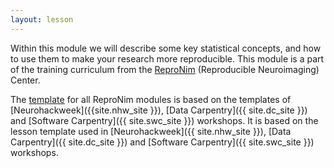 ```yaml
---
layout: lesson
---
```


Within this module we will describe some key statistical concepts, and how to use them to make
your research more reproducible.  This module is a part of the training curriculum from the
[ReproNim](http://www.reproducibleimaging.org) (Reproducible Neuroimaging)
Center.

The [template](https://github.com/repronim/module-template) for all
ReproNim modules is based on the templates of [Neurohackweek]({{site.nhw_site
}}), [Data Carpentry]({{ site.dc_site }}) and [Software Carpentry]({{
site.swc_site }}) workshops.
It is based on the lesson template used in [Neurohackweek]({{ site.nhw_site }}), [Data Carpentry]({{ site.dc_site }})
and [Software Carpentry]({{ site.swc_site }}) workshops.

